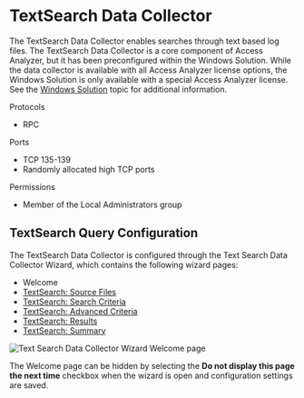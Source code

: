 # TextSearch Data Collector

The TextSearch Data Collector enables searches through text based log files. The TextSearch Data
Collector is a core component of Access Analyzer, but it has been preconfigured within the Windows
Solution. While the data collector is available with all Access Analyzer license options, the
Windows Solution is only available with a special Access Analyzer license. See the
[Windows Solution](/docs/accessanalyzer/12.0/solutions/windows/overview.md) topic for additional information.

Protocols

- RPC

Ports

- TCP 135-139
- Randomly allocated high TCP ports

Permissions

- Member of the Local Administrators group

## TextSearch Query Configuration

The TextSearch Data Collector is configured through the Text Search Data Collector Wizard, which
contains the following wizard pages:

- Welcome
- [TextSearch: Source Files](/docs/accessanalyzer/12.0/admin/datacollector/textsearch/sourcefiles.md)
- [TextSearch: Search Criteria](/docs/accessanalyzer/12.0/admin/datacollector/textsearch/searchcriteria.md)
- [TextSearch: Advanced Criteria](/docs/accessanalyzer/12.0/admin/datacollector/textsearch/advancedcriteria.md)
- [TextSearch: Results](/docs/accessanalyzer/12.0/admin/datacollector/textsearch/results.md)
- [TextSearch: Summary](/docs/accessanalyzer/12.0/admin/datacollector/textsearch/summary.md)

![Text Search Data Collector Wizard Welcome page](/img/product_docs/activitymonitor/activitymonitor/install/welcome.webp)

The Welcome page can be hidden by selecting the **Do not display this page the next time** checkbox
when the wizard is open and configuration settings are saved.
